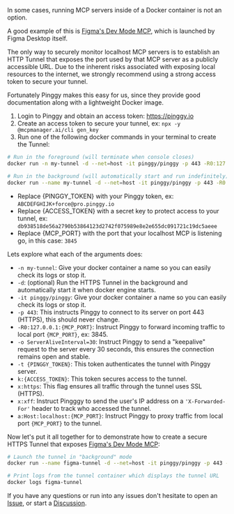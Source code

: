 In some cases, running MCP servers inside of a Docker container is not an option.

A good example of this is [Figma's Dev Mode MCP](https://help.figma.com/hc/en-us/articles/32132100833559-Guide-to-the-Dev-Mode-MCP-Server), which is launched by Figma Desktop itself.

The only way to securely monitor localhost MCP servers is to establish an HTTP Tunnel that exposes the port used by that MCP server as a publicly accessible URL. Due to the inherent risks associated with exposing local resources to the internet, we strongly recommend using a strong access token to secure your tunnel.

Fortunately Pinggy makes this easy for us, since they provide good documentation along with a lightweight Docker image.

1. Login to Pinggy and obtain an access token: https://pinggy.io
2. Create an access token to secure your tunnel, ex: `npx -y @mcpmanager.ai/cli gen_key`
3. Run one of the following docker commands in your terminal to create the Tunnel: 


```bash
# Run in the foreground (will terminate when console closes)
docker run -n my-tunnel -d --net=host -it pinggy/pinggy -p 443 -R0:127.0.0.1:{MCP_PORT} -o ServerAliveInterval=30 -t {PINGGY_TOKEN} k:{ACCESS_TOKEN} x:https x:xff a:Host:localhost:{MCP_PORT}

# Run in the background (will automatically start and run indefinitely)
docker run --name my-tunnel -d --net=host -it pinggy/pinggy -p 443 -R0:127.0.0.1:{PORT} -o ServerAliveInterval=30 -t {PINGGY_TOKEN} k:{ACCESS_TOKEN} x:https x:xff a:Host:localhost:3845
```

- Replace {PINGGY_TOKEN} with your Pinggy token, ex: `ABCDEFGHIJK+force@pro.pinggy.io`
- Replace {ACCESS_TOKEN} with a secret key to protect access to your tunnel, ex: `db938518de56a2790b53864123d2742f075989e8e2e655dc091721c19dc5aeee`
- Replace {MCP_PORT} with the port that your localhost MCP is listening go, in this case: `3845`

Lets explore what each of the arguments does:

- `-n my-tunnel`: Give your docker container a name so you can easily check its logs or stop it.
- `-d`: (optional) Run the HTTPS Tunnel in the background and automatically start it when docker engine starts.
- `-it pinggy/pinggy`: Give your docker container a name so you can easily check its logs or stop it.
- `-p 443`: This instructs Pinggy to connect to its server on port 443 (HTTPS), this should never change.
- `-R0:127.0.0.1:{MCP_PORT}`: Instruct Pinggy to forward incoming traffic to local port `{MCP_PORT}`, ex: 3845.
- `-o ServerAliveInterval=30`:  Instruct Pinggy to send a "keepalive" request to the server every 30 seconds, this ensures the connection remains open and stable.
- `-t {PINGGY_TOKEN}`: This token authenticates the tunnel with Pinggy server.
- `k:{ACCESS_TOKEN}`: This token secures access to the tunnel.
- `x:https`: This flag ensures all traffic through the tunnel uses SSL (HTTPS).
- `x:xff`: Instruct Pingggy to send the user's IP address on a `'X-Forwarded-For'` header to track who accessed the tunnel.
- `a:Host:localhost:{MCP_PORT}`: Instruct Pinggy to proxy traffic from local port `{MCP_PORT}` to the tunnel.

Now let's put it all together for to demonstrate how to create a secure HTTPS Tunnel that exposes [Figma's Dev Mode MCP](https://help.figma.com/hc/en-us/articles/32132100833559-Guide-to-the-Dev-Mode-MCP-Server):

```bash
# Launch the tunnel in "background" mode
docker run --name figma-tunnel -d --net=host -it pinggy/pinggy -p 443 -R0:127.0.0.1:3845 -o ServerAliveInterval=30 -t ABCDEFGHIJK+force@pro.pinggy.io k:db938518de56a2790b53864123d2742f075989e8e2e655dc091721c19dc5aeee x:https x:xff a:Host:localhost:3845

# Print logs from the tunnel container which displays the tunnel URL
docker logs figma-tunnel
```

If you have any questions or run into any issues don't hesitate to open an [Issue](https://github.com/MCP-Manager/MCP-Checklists/issues), or start a [Discussion](https://github.com/MCP-Manager/MCP-Checklists/discussions).